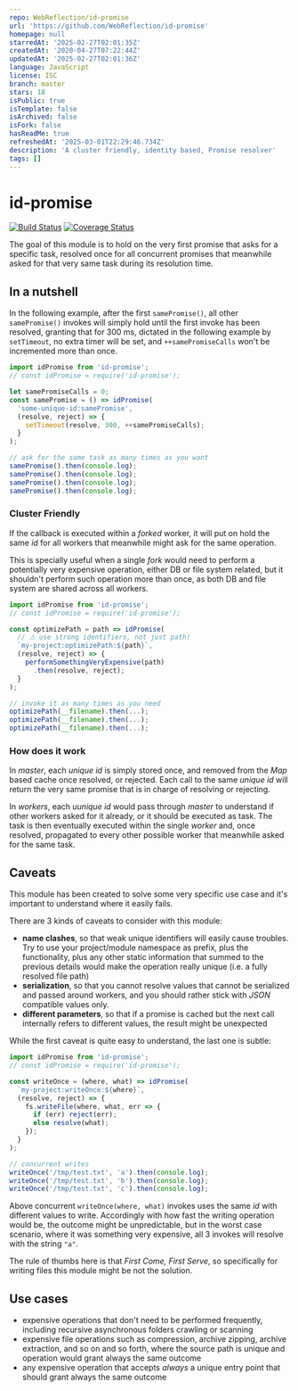 ```yaml
---
repo: WebReflection/id-promise
url: 'https://github.com/WebReflection/id-promise'
homepage: null
starredAt: '2025-02-27T02:01:35Z'
createdAt: '2020-04-27T07:22:44Z'
updatedAt: '2025-02-27T02:01:36Z'
language: JavaScript
license: ISC
branch: master
stars: 18
isPublic: true
isTemplate: false
isArchived: false
isFork: false
hasReadMe: true
refreshedAt: '2025-03-01T22:29:46.734Z'
description: 'A cluster friendly, identity based, Promise resolver'
tags: []
---
```


# id-promise

[![Build Status](https://travis-ci.com/WebReflection/id-promise.svg?branch=master)](https://travis-ci.com/WebReflection/id-promise) [![Coverage Status](https://coveralls.io/repos/github/WebReflection/id-promise/badge.svg?branch=master)](https://coveralls.io/github/WebReflection/id-promise?branch=master)

The goal of this module is to hold on the very first promise that asks for a specific task, resolved once for all concurrent promises that meanwhile asked for that very same task during its resolution time.

## In a nutshell

In the following example, after the first `samePromise()`, all other `samePromise()` invokes will simply hold until the first invoke has been resolved, granting that for 300 ms, dictated in the following example by `setTimeout`, no extra timer will be set, and `++samePromiseCalls` won't be incremented more than once.

```js
import idPromise from 'id-promise';
// const idPromise = require('id-promise');

let samePromiseCalls = 0;
const samePromise = () => idPromise(
  'some-unique-id:samePromise',
  (resolve, reject) => {
    setTimeout(resolve, 300, ++samePromiseCalls);
  }
);

// ask for the same task as many times as you want
samePromise().then(console.log);
samePromise().then(console.log);
samePromise().then(console.log);
samePromise().then(console.log);
```

### Cluster Friendly

If the callback is executed within a _forked_ worker, it will put on hold the same _id_ for all workers that meanwhile might ask for the same operation.

This is specially useful when a single _fork_ would need to perform a potentially very expensive operation, either DB or file system related, but it shouldn't perform such operation more than once, as both DB and file system are shared across all workers.

```js
import idPromise from 'id-promise';
// const idPromise = require('id-promise');

const optimizePath = path => idPromise(
  // ⚠ use strong identifiers, not just path!
  `my-project:optimizePath:${path}`,
  (resolve, reject) => {
    performSomethingVeryExpensive(path)
      .then(resolve, reject);
  }
);

// invoke it as many times as you need
optimizePath(__filename).then(...);
optimizePath(__filename).then(...);
optimizePath(__filename).then(...);
```

### How does it work

In _master_, each _unique id_ is simply stored once, and removed from the _Map_ based cache once resolved, or rejected. Each call to the same _unique id_ will return the very same promise that is in charge of resolving or rejecting.

In _workers_, each _uunique id_ would pass through _master_ to understand if other workers asked for it already, or it should be executed as task.
The task is then eventually executed within the single _worker_ and, once resolved, propagated to every other possible worker that meanwhile asked for the same task.


## Caveats

This module has been created to solve some very specific use case and it's important to understand where it easily fails.

There are 3 kinds of caveats to consider with this module:

  * **name clashes**, so that weak unique identifiers will easily cause troubles. Try to use your project/module namespace as prefix, plus the functionality, plus any other static information that summed to the previous details would make the operation really unique (i.e. a fully resolved file path)
  * **serialization**, so that you cannot resolve values that cannot be serialized and passed around workers, and you should rather stick with _JSON_ compatible values only.
  * **different parameters**, so that if a promise is cached but the next call internally refers to different values, the result might be unexpected

While the first caveat is quite easy to understand, the last one is subtle:

```js
import idPromise from 'id-promise';
// const idPromise = require('id-promise');

const writeOnce = (where, what) => idPromise(
  `my-project:writeOnce:${where}`,
  (resolve, reject) => {
    fs.writeFile(where, what, err => {
      if (err) reject(err);
      else resolve(what);
    });
  }
);

// concurrent writes
writeOnce('/tmp/test.txt', 'a').then(console.log);
writeOnce('/tmp/test.txt', 'b').then(console.log);
writeOnce('/tmp/test.txt', 'c').then(console.log);
```

Above concurrent `writeOnce(where, what)` invokes uses the same _id_ with different values to write. Accordingly with how fast the writing operation would be, the outcome might be unpredictable, but in the worst case scenario, where it was something very expensive, all 3 invokes will resolve with the string `"a"`.

The rule of thumbs here is that _First Come, First Serve_, so specifically for writing files this module might be not the solution.


## Use cases

  * expensive operations that don't need to be performed frequently, including recursive asynchronous folders crawling or scanning
  * expensive file operations such as compression, archive zipping, archive extraction, and so on and so forth, where the source path is unique and operation would grant always the same outcome
  * any expensive operation that accepts *always* a unique entry point that should grant always the same outcome
